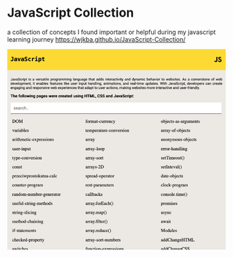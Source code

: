 # JavaScript Collection
a collection of concepts I found important or helpful during my javascript learning journey
https://wjkba.github.io/JavaScript-Collection/

![preview](/preview.png)
